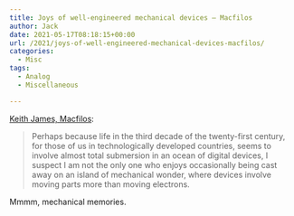 ```yaml
---
title: Joys of well-engineered mechanical devices – Macfilos
author: Jack
date: 2021-05-17T08:18:15+00:00
url: /2021/joys-of-well-engineered-mechanical-devices-macfilos/
categories:
  - Misc
tags:
  - Analog
  - Miscellaneous

---
```

<!--kg-card-begin: html-->

[Keith James, Macfilos][1]:

<blockquote class="wp-block-quote is-style-large">
  <p>
    Perhaps because life in the third decade of the twenty-first century, for those of us in technologically developed countries, seems to involve almost total submersion in an ocean of digital devices, I suspect I am not the only one who enjoys occasionally being cast away on an island of mechanical wonder, where devices involve moving parts more than moving electrons.
  </p>
</blockquote>

Mmmm, mechanical memories.

<!--kg-card-end: html-->

 [1]: https://www.macfilos.com/2021/05/14/joys-of-well-engineered-mechanical-devices-from-slide-rules-to-sinn/